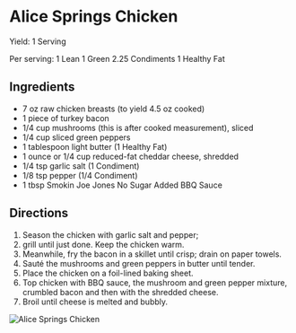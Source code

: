 # Alice Springs Chicken

Yield:
1 Serving

Per serving:
1 Lean 1 Green
2.25 Condiments
1 Healthy Fat

## Ingredients
* 7 oz raw chicken breasts (to yield 4.5 oz cooked)
* 1 piece of turkey bacon
* 1/4 cup mushrooms (this is after cooked measurement), sliced
* 1/4 cup sliced green peppers
* 1 tablespoon light butter (1 Healthy Fat)
* 1 ounce or 1/4 cup reduced-fat cheddar cheese, shredded
* 1/4 tsp garlic salt (1 Condiment)
* 1/8 tsp pepper (1/4 Condiment)
* 1 tbsp Smokin Joe Jones No Sugar Added BBQ Sauce

## Directions
1. Season the chicken with garlic salt and pepper;
2. grill until just done. Keep the chicken warm. 
3. Meanwhile, fry the bacon in a skillet until crisp; drain on paper towels. 
4. Sauté the mushrooms and green peppers in butter until tender. 
5. Place the chicken on a foil-lined baking sheet. 
6. Top chicken with BBQ sauce, the mushroom and green pepper mixture, crumbled bacon and then with the shredded cheese. 
7. Broil until cheese is melted and bubbly.

![Alice Springs Chicken](./Alice%20Springs%20Chicken.png)

